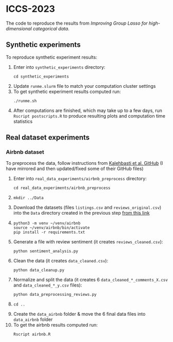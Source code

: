# ICCS-2023

The code to reproduce the results from *Improving Group Lasso for high-dimensional categorical data*.

## Synthetic experiments

To reproduce synthetic experiment results:

1. Enter into `synthetic_experiments` directory:
   ```{bash}
   cd synthetic_experiments
   ```
2. Update `runme.slurm` file to match your computation cluster settings
3. To get synthetic experiment results computed run:
   ```{bash}
   ./runme.sh
   ```
4. After computations are finished, which may take up to a few days, run `Rscript postscripts.R` to produce resulting plots and computation time statistics


## Real dataset experiments

### Airbnb dataset

To preprocess the data, follow instructions from [Kalehbasti et al. GitHub](https://github.com/PouyaREZ/AirBnbPricePrediction) (I have mirrored and then updated/fixed some of their GitHub files)

1.  Enter into `real_data_experiments/airbnb_preprocess` directory:
    ```{bash}
    cd real_data_experiments/airbnb_preprocess
    ```
2.  ```{bash}
    mkdir ../Data
    ```
3.  Download the datasets (files `listings.csv` and `reviews_original.csv`) into the `Data` directory created in the previous step [from this link](https://drive.google.com/drive/folders/1xk5RyR-UgF6M-ddhn11SXHEWJeB0fQo5?usp=sharing)
4.  ```{bash}
    python3 -m venv ~/venv/airbnb
    source ~/venv/airbnb/bin/activate
    pip install -r requirements.txt
    ```
5.  Generate a file with review sentiment (it creates `reviews_cleaned.csv`): 
    ```{bash}
    python sentiment_analysis.py
    ``` 
6.  Clean the data (it creates `data_cleaned.csv`): 
    ```{bash}
    python data_cleanup.py
    ``` 
7.  Normalize and split the data (it creates 6 `data_cleaned_*_comments_X.csv` and `data_cleaned_*_y.csv` files): 
    ```{bash}
    python data_preprocessing_reviews.py
    ```
8.  ```{bash}
    cd ..
    ```
9.  Create the `data_airbnb` folder & move the 6 final data files into `data_airbnb` folder
10. To get the airbnb results computed run:
    ```{bash}
    Rscript airbnb.R
    ```
